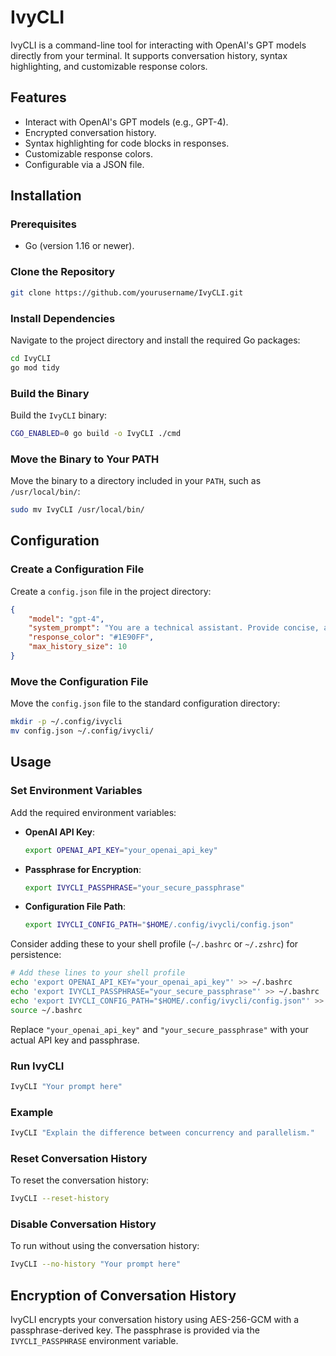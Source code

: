 # IvyCLI

IvyCLI is a command-line tool for interacting with OpenAI's GPT models directly from your terminal. It supports conversation history, syntax highlighting, and customizable response colors.

## Features

- Interact with OpenAI's GPT models (e.g., GPT-4).
- Encrypted conversation history.
- Syntax highlighting for code blocks in responses.
- Customizable response colors.
- Configurable via a JSON file.

## Installation

### Prerequisites

- Go (version 1.16 or newer).

### Clone the Repository

```bash
git clone https://github.com/yourusername/IvyCLI.git
```

### Install Dependencies

Navigate to the project directory and install the required Go packages:

```bash
cd IvyCLI
go mod tidy
```

### Build the Binary

Build the `IvyCLI` binary:

```bash
CGO_ENABLED=0 go build -o IvyCLI ./cmd
```

### Move the Binary to Your PATH

Move the binary to a directory included in your `PATH`, such as `/usr/local/bin/`:

```bash
sudo mv IvyCLI /usr/local/bin/
```

## Configuration

### Create a Configuration File

Create a `config.json` file in the project directory:

```json
{
    "model": "gpt-4",
    "system_prompt": "You are a technical assistant. Provide concise, accurate answers to technical questions.",
    "response_color": "#1E90FF",
    "max_history_size": 10
}
```

### Move the Configuration File

Move the `config.json` file to the standard configuration directory:

```bash
mkdir -p ~/.config/ivycli
mv config.json ~/.config/ivycli/
```

## Usage

### Set Environment Variables

Add the required environment variables:

- **OpenAI API Key**:

  ```bash
  export OPENAI_API_KEY="your_openai_api_key"
  ```

- **Passphrase for Encryption**:

  ```bash
  export IVYCLI_PASSPHRASE="your_secure_passphrase"
  ```

- **Configuration File Path**:

  ```bash
  export IVYCLI_CONFIG_PATH="$HOME/.config/ivycli/config.json"
  ```

Consider adding these to your shell profile (`~/.bashrc` or `~/.zshrc`) for persistence:

```bash
# Add these lines to your shell profile
echo 'export OPENAI_API_KEY="your_openai_api_key"' >> ~/.bashrc
echo 'export IVYCLI_PASSPHRASE="your_secure_passphrase"' >> ~/.bashrc
echo 'export IVYCLI_CONFIG_PATH="$HOME/.config/ivycli/config.json"' >> ~/.bashrc
source ~/.bashrc
```

Replace `"your_openai_api_key"` and `"your_secure_passphrase"` with your actual API key and passphrase.

### Run IvyCLI

```bash
IvyCLI "Your prompt here"
```

### Example

```bash
IvyCLI "Explain the difference between concurrency and parallelism."
```

### Reset Conversation History

To reset the conversation history:

```bash
IvyCLI --reset-history
```

### Disable Conversation History

To run without using the conversation history:

```bash
IvyCLI --no-history "Your prompt here"
```

## Encryption of Conversation History

IvyCLI encrypts your conversation history using AES-256-GCM with a passphrase-derived key. The passphrase is provided via the `IVYCLI_PASSPHRASE` environment variable.
